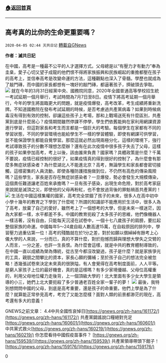 ###  [:house:返回首頁](https://github.com/ourhimalayas/txt)
---

## 高考真的比你的生命更重要嗎？
`2020-04-05 02:44 灭共日记` [轉載自GNews](https://gnews.org/zh-hant/162587/)

**作者：滅共日記**

在中國，高考是一種最不公平的人才選擇方式。父母總是以“有壓力才有動力”奉為圭臬，愛子心切又望子成龍的他們恨不得將家族振興和民族崛起的重擔都壓在孩子的高考上，並信奉高考是改變命運的方法，這種觀點也深入了骨髓。學歷也就成為了敲門磚，而中國的家長都想有一塊好的敲門磚，都逼著孩子，擠破頭去爭取。
![](https://s3-ap-northeast-1.amazonaws.com/news.guo.offload.media/wp-content/uploads/2020/04/05023723/1-37.jpg)
就在今年的3月31日經黨中央、國務院同意，2020年全國普通高等學校招生統一考試延期一個月舉行，考試時間為7月7日至8日。疫情下將高考延期一個月舉行，今年的學生將面臨更大的問題，就是疫情爆發，高考改革，考生成績將重新洗牌。不知道國務院在發布考試延期的時候，是否考慮過共產黨病毒？如果到時候病毒沒有得到有效的控制，卻讓這些孩子上考場，那和上戰場送死有什麼區別，共產黨到底是什麼居心？疫情期間雖然停課不停學，學生們依舊能夠在家利用網課資源進行學習，但這對家長和考生而言都是一個巨大的考驗。每個學生在家都有不同的學習狀態，不同的學習環境也能給學生不一樣的學習體驗，即使有網課可供學習，並不能保證學生都能自覺學習。那麼這就必然出現兩極分化，這樣的環境下，強行考試導致孩子的分數不理想怎麼辦？還有在此次疫情中很多孩子失去了父母，這樣的孩子如果參加高考，考上以後，該由誰來負責？國家嗎？具體政策是什麼？千萬不要說，疫情已經控制的很好了，如果疫情真的得到很好的控制了，為什麼會有那麼多無症狀感染者？為什麼湖北人不能進北京？高考，無論學生和家長都會密切接觸，這樣密集的人員流動，即使各種防護措施做到位，不仍然有高危的傳染風險嗎？這些學生，家長是否存在無症狀感染者？一旦爆發，勢必會發生大規模傳染，這個責任難道讓老百姓來承擔嗎？一旦有孩子感染，出現生命危險，對於高考家庭來說就是滅頂之災，即使他的父母再粉紅，也不會放過背後的罪魁禍首共產黨的！
![](https://s3-ap-northeast-1.amazonaws.com/news.guo.offload.media/wp-content/uploads/2020/04/05023731/2-24.jpg)
生活在中國這樣集權的國家，高考完全禁錮了孩子的未來，很多人在高中初中小學十幾年的教育之下學到了什麼呢？所謂的知識卻不能應用於生活中，很多人為了高考，放棄了自己的愛好，雖然考上了一個想考的大學，但是未來一樣迷茫，因為大家都一樣，水平都差不多。中國的教育扼殺了太多孩子的思維，他們像機器人一樣活著，沒有自由，只能每天沉浸在試卷中，一個十七八歲孩子的肩膀，要扛起整個家族的命運。中國每年5～24歲自殺人數高達15萬，在自殺原因的排列中，學習壓力過重佔第一位！高考的殘酷就在於1分之差，對於如願以償綽綽有餘考上心儀大學的人來說，一分而已，真的不算什麼，對於抱憾而歸與理想大學失之交臂的人而言，一分之差，也許一生長恨。為什麼會這樣，就是中共的教育體制導致的，在中國一直以成績為榮為傳統，從古至今都沒改變過，孩子是什麼？就是家族爭光的工具，親朋之間攀比的資本，家長心願的彌補；至於孩子自己的想法完全被忽略！憑幾張試卷來決定未來真的很狹隘，有人會覺得在高考制度面前，人人平等。是窮人家孩子上位的最好機會，真的是這樣嗎？有多少家境優越、父母位高權重的，利用父母地位權力走後背，上一個頂級大學的！北大里面有多少女大學生是領導的小三，她們上北大要扼殺了多少普通老百姓全家一輩子的夢！
![](https://s3-ap-northeast-1.amazonaws.com/news.guo.offload.media/wp-content/uploads/2020/04/05023756/3-19.jpg)
最後，我特別想問問中國的父母，到底是高考重要，還是孩子的命重要。他們上學是為了什麼？就算能正常參見高考，考完了又能怎麼樣？面對人類的前景都渺茫的現在，高考還有多大的意義！

GNEWS之前文章： 
 4.4中共全國性哀悼日[https://gnews.org/zh-hans/161172/](https://gnews.org/zh-hans/161172/) 
共產黨闢謠說口糧絕對充足[https://gnews.org/zh-hans/160601/](https://gnews.org/zh-hans/160601/) 
中共黨式救火[https://gnews.org/zh-hans/160219/](https://gnews.org/zh-hans/160219/) 
你怎麼看待中國假疫苗事件？ [https://gnews.org/zh-hans/159539/](https://gnews.org/zh-hans/159539/) 
共產黨領導帶頭下館子！ [https://gnews.org/zh-hans/159176/](https://gnews.org/zh-hans/159176/)

0
